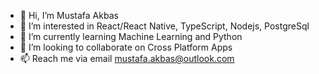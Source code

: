 - 👋 Hi, I’m Mustafa Akbas
- 👀 I’m interested in React/React Native, TypeScript, Nodejs, PostgreSql 
- 🌱 I’m currently learning Machine Learning and Python
- 💞️ I’m looking to collaborate on Cross Platform Apps
- 📫 Reach me via email mustafa.akbas@outlook.com
